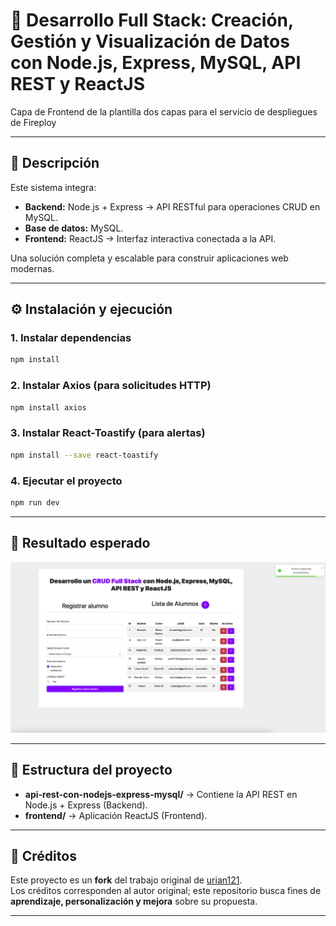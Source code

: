 # 🚀 Desarrollo Full Stack: Creación, Gestión y Visualización de Datos con Node.js, Express, MySQL, API REST y ReactJS  

Capa de Frontend de la plantilla dos capas para el servicio de despliegues de Fireploy

---

## 📌 Descripción  

Este sistema integra:  
- **Backend:** Node.js + Express → API RESTful para operaciones CRUD en MySQL.  
- **Base de datos:** MySQL.  
- **Frontend:** ReactJS → Interfaz interactiva conectada a la API.  

Una solución completa y escalable para construir aplicaciones web modernas.  

---

## ⚙️ Instalación y ejecución  

### 1. Instalar dependencias  
```bash
npm install
```

### 2. Instalar Axios (para solicitudes HTTP)  
```bash
npm install axios
```

### 3. Instalar React-Toastify (para alertas)  
```bash
npm install --save react-toastify
```

### 4. Ejecutar el proyecto  
```bash
npm run dev
```

---

## 🎨 Resultado esperado  

![Resultado final](https://raw.githubusercontent.com/urian121/imagenes-proyectos-github/master/crud-full-stack-con-node-y-react.png)  

---

## 📂 Estructura del proyecto  

- **api-rest-con-nodejs-express-mysql/** → Contiene la API REST en Node.js + Express (Backend).  
- **frontend/** → Aplicación ReactJS (Frontend).  

---

## 🙌 Créditos  

Este proyecto es un **fork** del trabajo original de [urian121](https://github.com/urian121).  
Los créditos corresponden al autor original; este repositorio busca fines de **aprendizaje, personalización y mejora** sobre su propuesta.  

---
